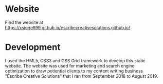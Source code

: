 # Website
Find the website at https://xsiege999.github.io/escribecreativesolutions.github.io/

# Development 
I used the HML5, CSS3 and CSS Grid framework to develop this static website. The website was used for marketing and search engine optimization to draw potiential clients to my content writing business "Escribe Creative Solutions" that I ran from September 2018 to August 2019.
